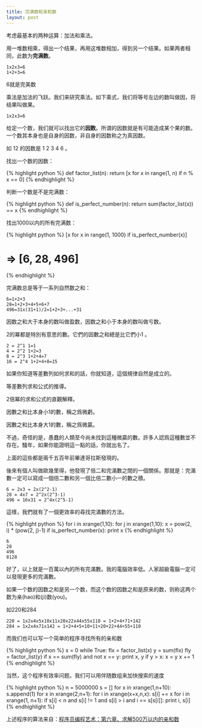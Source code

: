 ```yaml
---
title: 完满数和亲和数
layout: post
---
```


考虑最基本的两种运算：加法和乘法。

用一堆数相乘，得出一个结果，再用这堆数相加，得到另一个结果。如果两者相同，此数为**完满数**。

    1x2x3=6
    1+2+3=6

6就是完美数

乘法是加法的飞跃。我们来研究乘法。如下乘式，我们将等号左边的数叫做因，将结果叫做果。

    1x2x3=6

给定一个数，我们就可以找出它的**因数**。所谓的因数就是有可能造成某个果的数。一个数其本身也是自身的因数，非自身的因数称之为真因数。

如 12 的因数是 1 2 3 4 6 。

找出一个数的因数：

{% highlight python %}
def factor_list(n):
    return [x for x in range(1, n) if n % x == 0]
{% endhighlight %}

判断一个数是不是完满数：

{% highlight python %}
def is_perfect_number(n):
    return sum(factor_list(x)) == x
{% endhighlight %}

找出1000以内的所有完满数：

{% highlight python %}
[x for x in range(1, 1000) if is_perfect_number(x)]
# => [6, 28, 496]
{% endhighlight %}

完满数总是等于一系列自然数之和：

    6=1+2+3
    28=1+2+3+4+5+6+7
    496=31x(31+1)/2=1+2+3+...+31

因数之和大于本身的数叫做盈数，因数之和小于本身的数叫做亏数。

2的冪都是特別有意思的數。它們的因數之和總是比它們小1 。

    2 = 2^1 1=1
    4 = 2^2 1+2=3
    8 = 2^3 1+2+4=7
    16 = 2^4 1+2+4+8=15

如果你知道等差數列如何求和的話，你就知道，這個規律自然是成立的。

等差數列求和公式的推導。

2倍冪的求和公式的直觀解釋。

因數之和比本身小1的數，稱之爲微虧。

因數之和比本身大1的數，稱之爲微贏。

不過，奇怪的是，愚蠢的人類至今尚未找到這種微贏的數。許多人認爲這種數並不存在。騷年，如果你能證明這一點的話，你就出名了。

上面的這些都是兩千五百年前畢達哥拉斯發現的。

後來有個人叫做歐幾里得，他發現了倍二和完滿數之間的一個關係。那就是：完滿數一定可以寫成一個倍二數和另一個比倍二數小一的數之積。

    6 = 2x3 = 2x(2^2-1)
    28 = 4x7 = 2^2x(2^3-1)
    496 = 16x31 = 2^4x(2^5-1)

這樣，我們就有了一個更效率的尋找完滿數的方法。

{% highlight python %}
for i in xrange(1,10):
    for j in xrange(1,10):
        x = pow(2, i) * (pow(2, j)-1)
        if is_perfect_number(x):
            print x
{% endhighlight %}

    6
    28
    496
    8128

好了，以上就是一百萬以內的所有完滿數。我的電腦效率低。人家超級電腦一定可以發現更多的完滿數。

如果一个数的因数之和是另一个数，而这个数的因数之和是原来的数，则称这两个数为亲(hao)和(ji)数(you)。

如220和284

    220 = 1x2x4x5x10x11x20x22x44x55x110 = 1+2+4+71+142
    284 = 1x2x4x71x142 = 1+2+4+5+10+11+20+22+44+55+110

而我们也可以写一个简单的程序寻找所有的亲和数

{% highlight python %}
x = 0
while True:
    flx = factor_list(x)
    y = sum(flx)
    fly = factor_list(y)
    if x == sum(fly) and not x == y:
        print x, y
        if y > x:
            x = y
    x += 1
{% endhighlight %}

当然，这个程序有效率问题。我们可以用伴随数组来加快搜索的速度

{% highlight python %}
n = 5000000
s = []
for x in xrange(1,n+10):
    s.append(1)
for x in xrange(2,n+1):
    for i in xrange(x+x,n,x):
        s[i] += x
for i in xrange(1, n+1):
    if s[i] < n and s[i] != 1 and s[i] > i and i == s[s[i]]:
        print i, s[i]
{% endhighlight %}

上述程序的算法来自：[程序员编程艺术：第六章、求解500万以内的亲和数](http://blog.csdn.net/v_july_v/article/details/6441279)
